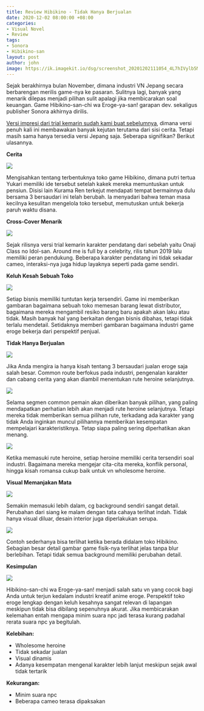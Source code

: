 ```yaml
---
title: Review Hibikino - Tidak Hanya Berjualan
date: 2020-12-02 08:00:00 +08:00
categories:
- Visual Novel
- Review
tags:
- Sonora
- Hibikino-san
layout: post
author: john
image: https://ik.imagekit.io/dsg/screenshot_20201202111054_4L7hIVylb5Mq.png
---
```


Sejak berakhirnya bulan November, dimana industri VN Jepang secara berbarengan merilis game-nya ke pasaran. Sulitnya lagi, banyak yang menarik dilepas menjadi pilihan sulit apalagi jika membicarakan soal keuangan. Game Hibikino-san-chi wa Eroge-ya-san! garapan dev. sekaligus publisher Sonora akhirnya dirilis.

[Versi impresi dari trial kemarin sudah kami buat sebelumnya](https://disekitargame.com/impresi-awal-hibikinosan-trial-memahami-industri-vn-bekerja/), dimana versi penuh kali ini membawakan banyak kejutan terutama dari sisi cerita. Tetapi masih sama hanya tersedia versi Jepang saja. Seberapa signifikan? Berikut ulasannya.

**Cerita**

![](https://ik.imagekit.io/dsg/screenshot_20201023053856_IQAJA-gTU.jpg)

Mengisahkan tentang terbentuknya toko game Hibikino, dimana putri tertua Yukari memiliki ide tersebut setelah kakek mereka memuntuskan untuk pensiun. Disisi lain Kurama Ren terkejut mendapati tempat bermainnya dulu bersama 3 bersaudari ini telah berubah. Ia menyadari bahwa teman masa kecilnya kesulitan mengelola toko tersebut, memutuskan untuk bekerja paruh waktu disana.

**Cross-Cover Menarik**

![](https://ik.imagekit.io/dsg/screenshot_20201202045508_Eduaab2zJs0.png)

Sejak rilisnya versi trial kemarin karakter pendatang dari sebelah yaitu Onaji Class no Idol-san. Around me is full by a celebrity, rilis tahun 2019 lalu memiliki peran pendukung. Beberapa karakter pendatang ini tidak sekadar cameo, interaksi-nya juga hidup layaknya seperti pada game sendiri.

**Keluh Kesah Sebuah Toko**

![](https://ik.imagekit.io/dsg/screenshot_20201202040553_LD7cRAj_Vo-U.png)

Setiap bisnis memiliki tuntutan kerja tersendiri. Game ini memberikan gambaran bagaimana sebuah toko memesan barang lewat distributor, bagaimana mereka mengambil resiko barang baru apakah akan laku atau tidak. Masih banyak hal yang berkaitan dengan bisnis dibahas, tetapi tidak terlalu mendetail. Setidaknya memberi gambaran bagaimana industri game eroge bekerja dari perspektif penjual.

**Tidak Hanya Berjualan**

![](https://ik.imagekit.io/dsg/screenshot_20201202102523_W2LBQD27GI6.png)

Jika Anda mengira ia hanya kisah tentang 3 bersaudari jualan eroge saja salah besar. Common route berfokus pada industri, pengenalan karakter dan cabang cerita yang akan diambil menentukan rute heroine selanjutnya.

![](https://ik.imagekit.io/dsg/screenshot_20201023072931_y-SJlfjP9Zs.jpg)

Selama segmen common pemain akan diberikan banyak pilihan, yang paling mendapatkan perhatian lebih akan menjadi rute heroine selanjutnya. Tetapi mereka tidak memberikan semua pilihan rute, terkadang ada karakter yang tidak Anda inginkan muncul pilihannya memberikan kesempatan mempelajari karakteristiknya. Tetap siapa paling sering diperhatikan akan menang.

![](https://ik.imagekit.io/dsg/screenshot_20201202122615__IzofrhsXg3.png)

Ketika memasuki rute heroine, setiap heroine memiliki cerita tersendiri soal industri. Bagaimana mereka mengejar cita-cita mereka, konflik personal, hingga kisah romansa cukup baik untuk vn wholesome heroine.

**Visual Memanjakan Mata**

![](https://ik.imagekit.io/dsg/screenshot_20201202114904_9UmH5J_79Z-U.png)

Semakin memasuki lebih dalam, cg background sendiri sangat detail. Perubahan dari siang ke malam dengan tata cahaya terlihat indah. Tidak hanya visual diluar, desain interior juga diperlakukan serupa.

![](https://ik.imagekit.io/dsg/screenshot_20201023065234_oZogu07IR.jpg)

Contoh sederhanya bisa terlihat ketika berada didalam toko Hibikino. Sebagian besar detail gambar game fisik-nya terlihat jelas tanpa blur berlebihan. Tetapi tidak semua background memiliki perubahan detail.

**Kesimpulan**

![](https://ik.imagekit.io/dsg/screenshot_20201202125638_JDeP5Em4l9b.png)

Hibikino-san-chi wa Eroge-ya-san! menjadi salah satu vn yang cocok bagi Anda untuk terjun kedalam industri kreatif anime eroge. Perspektif toko eroge lengkap dengan keluh kesahnya sangat relevan di lapangan meskipun tidak bisa dibilang sepenuhnya akurat. Jika membicarakan kelemahan entah mengapa minim suara npc jadi terasa kurang padahal rerata suara npc ya begitulah.

**Kelebihan:**

* Wholesome heroine
* Tidak sekadar jualan
* Visual dinamis
* Adanya kesempatan mengenal karakter lebih lanjut meskipun sejak awal tidak tertarik

**Kekurangan:**

* Minim suara npc
* Beberapa cameo terasa dipaksakan